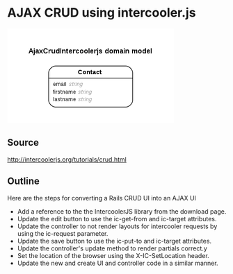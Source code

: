 # AJAX CRUD using intercooler.js

![Model](erd.png)

## Source
http://intercoolerjs.org/tutorials/crud.html

## Outline
Here are the steps for converting a Rails CRUD UI into an AJAX UI

- Add a reference to the the IntercoolerJS library from the download page.
- Update the edit button to use the ic-get-from and ic-target attributes.
- Update the controller to not render layouts for intercooler requests by using the ic-request parameter.
- Update the save button to use the ic-put-to and ic-target attributes.
- Update the controller's update method to render partials correct.y
- Set the location of the browser using the X-IC-SetLocation header.
- Update the new and create UI and controller code in a similar manner.